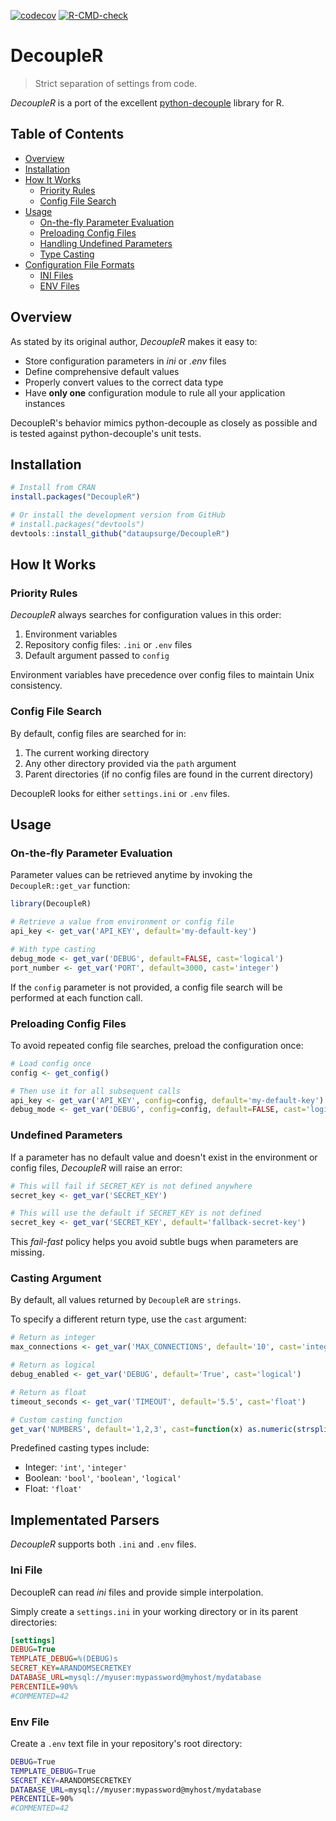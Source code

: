 <!-- badges: start -->
[![codecov](https://codecov.io/gh/dataupsurge/DecoupleR/graph/badge.svg?token=jCVVBVqP6a)](https://codecov.io/gh/dataupsurge/DecoupleR)
[![R-CMD-check](https://github.com/dataupsurge/DecoupleR/actions/workflows/R-CMD-check.yaml/badge.svg)](https://github.com/dataupsurge/DecoupleR/actions/workflows/R-CMD-check.yaml)
<!-- badges: end -->

# DecoupleR

> Strict separation of settings from code.

*DecoupleR* is a port of the excellent [python-decouple](https://github.com/HBNetwork/python-decouple) library for R.

## Table of Contents
- [Overview](#overview)
- [Installation](#installation)
- [How It Works](#how-it-works)
  - [Priority Rules](#priority-rules)
  - [Config File Search](#config-file-search)
- [Usage](#usage)
  - [On-the-fly Parameter Evaluation](#on-the-fly-parameter-evaluation)
  - [Preloading Config Files](#preloading-config-files)
  - [Handling Undefined Parameters](#undefined-parameters)
  - [Type Casting](#casting-argument)
- [Configuration File Formats](#implementated-parsers)
  - [INI Files](#ini-file)
  - [ENV Files](#env-file)

## Overview

As stated by its original author, *DecoupleR* makes it easy to:

- Store configuration parameters in *ini* or *.env* files
- Define comprehensive default values
- Properly convert values to the correct data type
- Have **only one** configuration module to rule all your application instances

DecoupleR's behavior mimics python-decouple as closely as possible and is tested against python-decouple's unit tests.

## Installation

```r
# Install from CRAN
install.packages("DecoupleR")

# Or install the development version from GitHub
# install.packages("devtools")
devtools::install_github("dataupsurge/DecoupleR")
```

## How It Works

### Priority Rules

*DecoupleR* always searches for configuration values in this order:

1. Environment variables
2. Repository config files: `.ini` or `.env` files
3. Default argument passed to `config`

Environment variables have precedence over config files to maintain Unix consistency.

### Config File Search

By default, config files are searched for in:
1. The current working directory
2. Any other directory provided via the `path` argument
3. Parent directories (if no config files are found in the current directory)

DecoupleR looks for either `settings.ini` or `.env` files.

## Usage

### On-the-fly Parameter Evaluation

Parameter values can be retrieved anytime by invoking the `DecoupleR::get_var` function:

```r
library(DecoupleR)

# Retrieve a value from environment or config file
api_key <- get_var('API_KEY', default='my-default-key')

# With type casting
debug_mode <- get_var('DEBUG', default=FALSE, cast='logical')
port_number <- get_var('PORT', default=3000, cast='integer')
```

If the `config` parameter is not provided, a config file search will be performed at each function call.

### Preloading Config Files

To avoid repeated config file searches, preload the configuration once:

```r
# Load config once
config <- get_config()

# Then use it for all subsequent calls
api_key <- get_var('API_KEY', config=config, default='my-default-key')
debug_mode <- get_var('DEBUG', config=config, default=FALSE, cast='logical')
```

### Undefined Parameters

If a parameter has no default value and doesn't exist in the environment or config files, *DecoupleR* will raise an error:

```r
# This will fail if SECRET_KEY is not defined anywhere
secret_key <- get_var('SECRET_KEY')

# This will use the default if SECRET_KEY is not defined
secret_key <- get_var('SECRET_KEY', default='fallback-secret-key')
```

This *fail-fast* policy helps you avoid subtle bugs when parameters are missing.

### Casting Argument

By default, all values returned by `DecoupleR` are `strings`.

To specify a different return type, use the `cast` argument:

```r
# Return as integer
max_connections <- get_var('MAX_CONNECTIONS', default='10', cast='integer')

# Return as logical
debug_enabled <- get_var('DEBUG', default='True', cast='logical')

# Return as float
timeout_seconds <- get_var('TIMEOUT', default='5.5', cast='float')

# Custom casting function
get_var('NUMBERS', default='1,2,3', cast=function(x) as.numeric(strsplit(x, ',')[[1]]))
```

Predefined casting types include:

- Integer: `'int'`, `'integer'`
- Boolean: `'bool'`, `'boolean'`, `'logical'`
- Float: `'float'`

## Implementated Parsers

*DecoupleR* supports both `.ini` and `.env` files.

### Ini File

DecoupleR can read *ini* files and provide simple interpolation.

Simply create a `settings.ini` in your working directory or in its parent directories:

```ini
[settings]
DEBUG=True
TEMPLATE_DEBUG=%(DEBUG)s
SECRET_KEY=ARANDOMSECRETKEY
DATABASE_URL=mysql://myuser:mypassword@myhost/mydatabase
PERCENTILE=90%%
#COMMENTED=42
```

### Env File

Create a `.env` text file in your repository's root directory:

```bash
DEBUG=True
TEMPLATE_DEBUG=True
SECRET_KEY=ARANDOMSECRETKEY
DATABASE_URL=mysql://myuser:mypassword@myhost/mydatabase
PERCENTILE=90%
#COMMENTED=42
```
